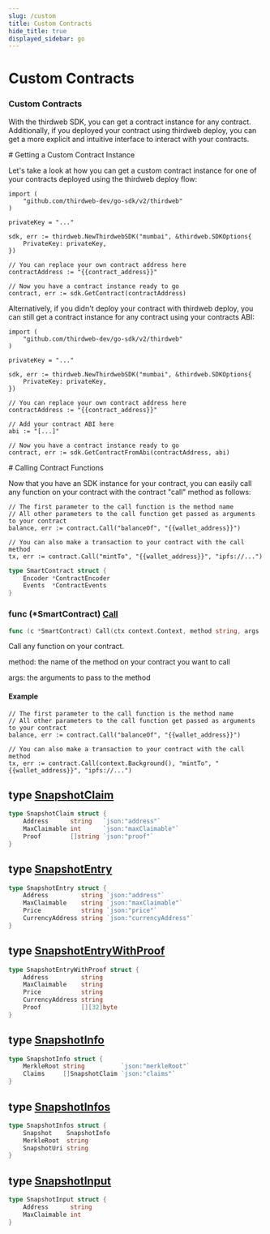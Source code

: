 ```yaml
---
slug: /custom
title: Custom Contracts
hide_title: true
displayed_sidebar: go
---
```


# Custom Contracts

### Custom Contracts

With the thirdweb SDK, you can get a contract instance for any contract\. Additionally, if you deployed your contract using thirdweb deploy, you can get a more explicit and intuitive interface to interact with your contracts\.

\# Getting a Custom Contract Instance

Let's take a look at how you can get a custom contract instance for one of your contracts deployed using the thirdweb deploy flow:

```
import (
	"github.com/thirdweb-dev/go-sdk/v2/thirdweb"
)

privateKey = "..."

sdk, err := thirdweb.NewThirdwebSDK("mumbai", &thirdweb.SDKOptions{
	PrivateKey: privateKey,
})

// You can replace your own contract address here
contractAddress := "{{contract_address}}"

// Now you have a contract instance ready to go
contract, err := sdk.GetContract(contractAddress)
```

Alternatively, if you didn't deploy your contract with thirdweb deploy, you can still get a contract instance for any contract using your contracts ABI:

```
import (
	"github.com/thirdweb-dev/go-sdk/v2/thirdweb"
)

privateKey = "..."

sdk, err := thirdweb.NewThirdwebSDK("mumbai", &thirdweb.SDKOptions{
	PrivateKey: privateKey,
})

// You can replace your own contract address here
contractAddress := "{{contract_address}}"

// Add your contract ABI here
abi := "[...]"

// Now you have a contract instance ready to go
contract, err := sdk.GetContractFromAbi(contractAddress, abi)
```

\# Calling Contract Functions

Now that you have an SDK instance for your contract, you can easily call any function on your contract with the contract "call" method as follows:

```
// The first parameter to the call function is the method name
// All other parameters to the call function get passed as arguments to your contract
balance, err := contract.Call("balanceOf", "{{wallet_address}}")

// You can also make a transaction to your contract with the call method
tx, err := contract.Call("mintTo", "{{wallet_address}}", "ipfs://...")
```

```go
type SmartContract struct {
    Encoder *ContractEncoder
    Events  *ContractEvents
}
```

### func \(\*SmartContract\) [Call](<https://github.com/thirdweb-dev/go-sdk/blob/main/thirdweb/smart_contract.go#L134>)

```go
func (c *SmartContract) Call(ctx context.Context, method string, args ...interface{}) (interface{}, error)
```

Call any function on your contract\.

method: the name of the method on your contract you want to call

args: the arguments to pass to the method

#### Example

```
// The first parameter to the call function is the method name
// All other parameters to the call function get passed as arguments to your contract
balance, err := contract.Call("balanceOf", "{{wallet_address}}")

// You can also make a transaction to your contract with the call method
tx, err := contract.Call(context.Background(), "mintTo", "{{wallet_address}}", "ipfs://...")
```

## type [SnapshotClaim](<https://github.com/thirdweb-dev/go-sdk/blob/main/thirdweb/snapshots.go#L17-L21>)

```go
type SnapshotClaim struct {
    Address      string   `json:"address"`
    MaxClaimable int      `json:"maxClaimable"`
    Proof        []string `json:"proof"`
}
```

## type [SnapshotEntry](<https://github.com/thirdweb-dev/go-sdk/blob/main/thirdweb/types.go#L573-L578>)

```go
type SnapshotEntry struct {
    Address         string `json:"address"`
    MaxClaimable    string `json:"maxClaimable"`
    Price           string `json:"price"`
    CurrencyAddress string `json:"currencyAddress"`
}
```

## type [SnapshotEntryWithProof](<https://github.com/thirdweb-dev/go-sdk/blob/main/thirdweb/types.go#L551-L557>)

```go
type SnapshotEntryWithProof struct {
    Address         string
    MaxClaimable    string
    Price           string
    CurrencyAddress string
    Proof           [][32]byte
}
```

## type [SnapshotInfo](<https://github.com/thirdweb-dev/go-sdk/blob/main/thirdweb/snapshots.go#L23-L26>)

```go
type SnapshotInfo struct {
    MerkleRoot string          `json:"merkleRoot"`
    Claims     []SnapshotClaim `json:"claims"`
}
```

## type [SnapshotInfos](<https://github.com/thirdweb-dev/go-sdk/blob/main/thirdweb/snapshots.go#L28-L32>)

```go
type SnapshotInfos struct {
    Snapshot    SnapshotInfo
    MerkleRoot  string
    SnapshotUri string
}
```

## type [SnapshotInput](<https://github.com/thirdweb-dev/go-sdk/blob/main/thirdweb/snapshots.go#L12-L15>)

```go
type SnapshotInput struct {
    Address      string
    MaxClaimable int
}
```